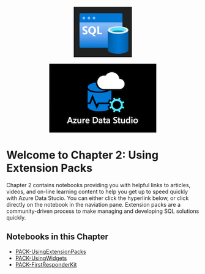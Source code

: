 <p align="center">
    <img src="./Media/CH2-Extensions.jpg">
</p>

<p align="center">
    <img src="./Media/CH2-ADS.png" />
</p>



# Welcome to Chapter 2: Using Extension Packs

Chapter 2 contains notebooks providing you with helpful links to articles, videos, and on-line learning content to help you get up to speed quickly with Azure Data Stucio.  You can either click the hyperlink below, or click directly on the notebook in the naviation pane.  Extension packs are a community-driven process to make managing and developing SQL solutions quickly.


## Notebooks in this Chapter

- [PACK-UsingExtensionPacks](../Chapter&#32;2&#32;Using&#32;Extension&#32;Packs/PACK-UsingExtensionPacks.ipynb)
- [PACK-UsingWidgets](../Chapter&#32;2&#32;Using&#32;Extension&#32;Packs/PACK-UsingWidgets.ipynb)
- [PACK-FirstResponderKit](../Chapter&#32;2&#32;Using&#32;Extension&#32;Packs/PACK-FirstResponderKit.ipynb)



&#32;